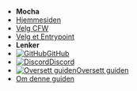 - **Mocha**
- [Hjemmesiden](../introduction)
- [Velg CFW](../cfw-choice)
- [Velg et Entrypoint](entrypoint-choice)
- **Lenker**
- [![GitHub](https://icongr.am/simple/github.svg?color=808080&size=16)GitHub](https://github.com/hacks-guide/Guide-WiiU)
- [![Discord](https://icongr.am/simple/discord.svg?colored&size=16)Discord](https://discord.gg/C29hYvh)
- [![Oversett guiden](https://icongr.am/material/translate.svg?color=808080&size=16)Oversett guiden](https://hacks-guide.crowdin.com/u/projects/10)
- [Om denne guiden](../about)